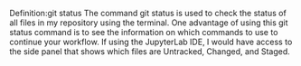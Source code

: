 Definition:git status
The command git status is used to check the status of all files in my repository using the terminal. One advantage of using this git status command is to see the information on which commands to use to continue your workflow.
If using the JupyterLab IDE, I would have access to the side panel that shows which files are Untracked, Changed, and Staged.